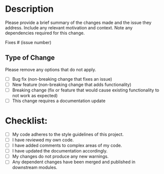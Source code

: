# Description

Please provide a brief summary of the changes made and the issue they address. Include any relevant motivation and context. Note any dependencies required for this change.

Fixes # (issue number)

## Type of Change

Please remove any options that do not apply.

- [ ] Bug fix (non-breaking change that fixes an issue)
- [ ] New feature (non-breaking change that adds functionality)
- [ ] Breaking change (fix or feature that would cause existing functionality to not work as expected)
- [ ] This change requires a documentation update

# Checklist:

- [ ] My code adheres to the style guidelines of this project.
- [ ] I have reviewed my own code.
- [ ] I have added comments to complex areas of my code.
- [ ] I have updated the documentation accordingly.
- [ ] My changes do not produce any new warnings.
- [ ] Any dependent changes have been merged and published in downstream modules.